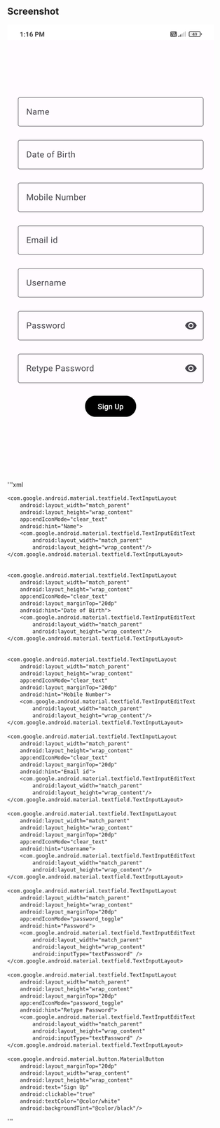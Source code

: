 ## Screenshot

![Demo](https://raw.githubusercontent.com/amitthecoder/sign-up/main/screenshot.jpg "Demo")

'''xml
<?xml version="1.0" encoding="utf-8"?>
<LinearLayout
    xmlns:android="http://schemas.android.com/apk/res/android"
    xmlns:app="http://schemas.android.com/apk/res-auto"
    xmlns:tools="http://schemas.android.com/tools"
    android:layout_width="match_parent"
    android:layout_height="match_parent"
    android:layout_gravity="center"
    android:gravity="center"
    android:padding="20dp"
    android:orientation="vertical"
    tools:context=".MainActivity">


    <com.google.android.material.textfield.TextInputLayout
        android:layout_width="match_parent"
        android:layout_height="wrap_content"
        app:endIconMode="clear_text"
        android:hint="Name">
        <com.google.android.material.textfield.TextInputEditText
            android:layout_width="match_parent"
            android:layout_height="wrap_content"/>
    </com.google.android.material.textfield.TextInputLayout>


    <com.google.android.material.textfield.TextInputLayout
        android:layout_width="match_parent"
        android:layout_height="wrap_content"
        app:endIconMode="clear_text"
        android:layout_marginTop="20dp"
        android:hint="Date of Birth">
        <com.google.android.material.textfield.TextInputEditText
            android:layout_width="match_parent"
            android:layout_height="wrap_content"/>
    </com.google.android.material.textfield.TextInputLayout>


    <com.google.android.material.textfield.TextInputLayout
        android:layout_width="match_parent"
        android:layout_height="wrap_content"
        app:endIconMode="clear_text"
        android:layout_marginTop="20dp"
        android:hint="Mobile Number">
        <com.google.android.material.textfield.TextInputEditText
            android:layout_width="match_parent"
            android:layout_height="wrap_content"/>
    </com.google.android.material.textfield.TextInputLayout>

    <com.google.android.material.textfield.TextInputLayout
        android:layout_width="match_parent"
        android:layout_height="wrap_content"
        app:endIconMode="clear_text"
        android:layout_marginTop="20dp"
        android:hint="Email id">
        <com.google.android.material.textfield.TextInputEditText
            android:layout_width="match_parent"
            android:layout_height="wrap_content"/>
    </com.google.android.material.textfield.TextInputLayout>

    <com.google.android.material.textfield.TextInputLayout
        android:layout_width="match_parent"
        android:layout_height="wrap_content"
        android:layout_marginTop="20dp"
        app:endIconMode="clear_text"
        android:hint="Username">
        <com.google.android.material.textfield.TextInputEditText
            android:layout_width="match_parent"
            android:layout_height="wrap_content"/>
    </com.google.android.material.textfield.TextInputLayout>

    <com.google.android.material.textfield.TextInputLayout
        android:layout_width="match_parent"
        android:layout_height="wrap_content"
        android:layout_marginTop="20dp"
        app:endIconMode="password_toggle"
        android:hint="Password">
        <com.google.android.material.textfield.TextInputEditText
            android:layout_width="match_parent"
            android:layout_height="wrap_content"
            android:inputType="textPassword" />
    </com.google.android.material.textfield.TextInputLayout>

    <com.google.android.material.textfield.TextInputLayout
        android:layout_width="match_parent"
        android:layout_height="wrap_content"
        android:layout_marginTop="20dp"
        app:endIconMode="password_toggle"
        android:hint="Retype Password">
        <com.google.android.material.textfield.TextInputEditText
            android:layout_width="match_parent"
            android:layout_height="wrap_content"
            android:inputType="textPassword" />
    </com.google.android.material.textfield.TextInputLayout>

    <com.google.android.material.button.MaterialButton
        android:layout_marginTop="20dp"
        android:layout_width="wrap_content"
        android:layout_height="wrap_content"
        android:text="Sign Up"
        android:clickable="true"
        android:textColor="@color/white"
        android:backgroundTint="@color/black"/>

</LinearLayout>
'''
